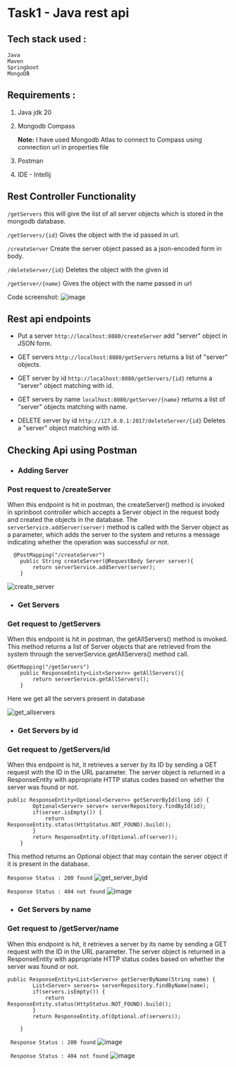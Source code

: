 # Task1 - Java rest api

## Tech stack used :
```
Java
Maven
Springboot
MongoDB
```

## Requirements :
1. Java jdk 20

2. Mongodb Compass <br/>

   <b>Note:</b> I have used Mongodb Atlas to connect to Compass using connection url in properties file

3. Postman
4. IDE - Intellij

## Rest Controller Functionality
```/getServers``` this will give the list of all server objects which is stored in the mongodb database.

```/getServers/{id}``` Gives the object with the id passed in url.

```/createServer``` Create the server object passed as a json-encoded form in body.

```/deleteServer/{id}``` Deletes the object with the given id

```/getServer/{name}``` Gives the object with the name passed in url

Code screenshot:
![image](https://user-images.githubusercontent.com/66437295/228337213-da39a026-20e7-4bbe-be5b-0842751fdaeb.png)



## Rest api endpoints
- Put a server ```http://localhost:8080/createServer``` add "server" object in JSON form.

- GET servers ```http://localhost:8080/getServers``` returns a list of "server" objects.

- GET server by id ```http://localhost:8080/getServers/{id}``` returns a "server" object matching with id.

- GET servers by name ```localhost:8080/getServer/{name}``` returns a list of "server" objects matching with name.

- DELETE server by id ```http://127.0.0.1:2017/deleteServer/{id}``` Deletes a "server" object matching with id.


## Checking Api using Postman

- <h3> Adding Server </h3>

### Post request to /createServer
When this endpoint is hit in postman, the createServer() method is invoked in sprinboot controller which accepts a Server object in the request body and created the objects in the database.
The `serverService.addServer(server)` method is called with the Server object as a parameter, which adds the server to the system and returns a message indicating whether the operation was successful or not.
```
  @PostMapping("/createServer")
    public String createServer(@RequestBody Server server){
        return serverService.addServer(server);
    }
```

![create_server](https://user-images.githubusercontent.com/66437295/228340951-c348bdb6-970b-481a-a17b-076f66d7d3c4.jpg)

- <h3> Get Servers </h3>
### Get request to /getServers
When this endpoint is hit in postman, the getAllServers() method is invoked. This method returns a list of Server objects that are retrieved from the system through the serverService.getAllServers() method call. 

```
@GetMapping("/getServers")
    public ResponseEntity<List<Server>> getAllServers(){
        return serverService.getAllServers();
    }
 ```
Here we get all the servers present in database

![get_allservers](https://user-images.githubusercontent.com/66437295/228347001-2827d413-d3fd-4001-9260-bbcf00acef37.jpg)

- <h3> Get Servers by id </h3>
### Get request to /getServers/id
When this endpoint is hit, it retrieves a server by its ID by sending a GET request with the ID in the URL parameter. The server object is returned in a ResponseEntity with appropriate HTTP status codes based on whether the server was found or not.

```
public ResponseEntity<Optional<Server>> getServerById(long id) {
        Optional<Server> server= serverRepository.findById(id);
        if(server.isEmpty()) {
            return ResponseEntity.status(HttpStatus.NOT_FOUND).build();
        }
        return ResponseEntity.of(Optional.of(server));
    }
```
This method returns an Optional object that may contain the server object if it is present in the database.

```Response Status : 200 found```
![get_server_byid](https://user-images.githubusercontent.com/66437295/228349702-f582e07e-e5af-4012-b682-ceb6302c731f.jpg)

```Response Status : 404 not found```
![image](https://user-images.githubusercontent.com/66437295/228351332-eab087c2-182d-447c-ab42-0725051fc0d6.png)


- <h3> Get Servers by name </h3>
### Get request to /getServer/name
When this endpoint is hit, it retrieves a server by its name by sending a GET request with the ID in the URL parameter. The server object is returned in a ResponseEntity with appropriate HTTP status codes based on whether the server was found or not.
```
public ResponseEntity<List<Server>> getServerByName(String name) {
        List<Server> servers= serverRepository.findByName(name);
        if(servers.isEmpty()) {
            return ResponseEntity.status(HttpStatus.NOT_FOUND).build();
        }
        return ResponseEntity.of(Optional.of(servers));

    }
```
``` Response Status : 200 found```
![image](https://user-images.githubusercontent.com/66437295/228353644-bbfedc62-ce44-479c-981c-e41602a772d7.png)

``` Response Status : 404 not found```
![image](https://user-images.githubusercontent.com/66437295/228354045-671ce597-53cd-4943-a61f-ca390b2823b1.png)



